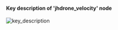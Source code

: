 #### Key description of 'jhdrone_velocity' node

![key_description](https://user-images.githubusercontent.com/79160507/179152552-6755c14b-a97f-4360-b901-de031502acdf.PNG)
